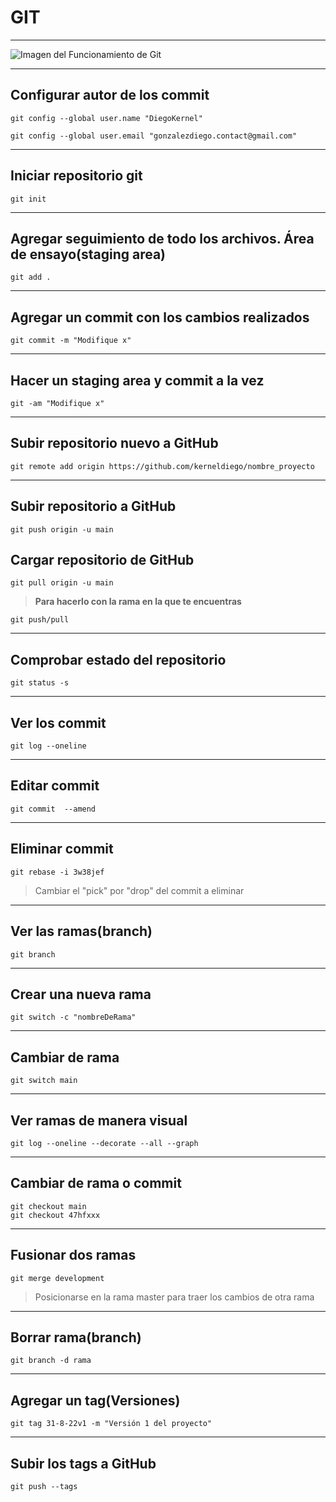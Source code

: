 # **GIT**
---

![Imagen del Funcionamiento de Git](https://miro.medium.com/max/700/1*3A2vetz_lc3VKDApRSUrQg.png)

---
## Configurar autor de los commit

```console
git config --global user.name "DiegoKernel"
```

```console
git config --global user.email "gonzalezdiego.contact@gmail.com"
```

---
## Iniciar repositorio git
```console
git init
```

---
## Agregar seguimiento de todo los archivos. Área de ensayo(staging area)
```console
git add .
```

---
## Agregar un commit con los cambios realizados
```console
git commit -m "Modifique x"
```

---
## Hacer un staging area y commit a la vez
```console
git -am "Modifique x"
```

---
## Subir repositorio nuevo a GitHub 
```console
git remote add origin https://github.com/kerneldiego/nombre_proyecto
```

---
## Subir repositorio a GitHub
```console
git push origin -u main
```

## Cargar repositorio de GitHub
```console
git pull origin -u main
```
> **Para hacerlo con la rama en la que te encuentras**

```console
git push/pull
```

---
## Comprobar estado del repositorio
```console
git status -s
```

---
## Ver los commit
```console
git log --oneline
```

---
## Editar commit
```console
git commit  --amend
```

---
## Eliminar commit
```
git rebase -i 3w38jef
```

> Cambiar el "pick" por "drop" del commit a eliminar

---
## Ver las ramas(branch)
```console
git branch
```

---
## Crear una nueva rama
```console
git switch -c "nombreDeRama" 
```

---
## Cambiar de rama
```console
git switch main
```

---
## Ver ramas de manera visual
```
git log --oneline --decorate --all --graph
```

---
## Cambiar de rama o commit
```console
git checkout main
git checkout 47hfxxx
```

---
## Fusionar dos ramas
```console
git merge development
```

> Posicionarse en la rama master para traer los cambios de otra rama

---
## Borrar rama(branch)
```console
git branch -d rama
```

---
## Agregar un tag(Versiones)
```console
git tag 31-8-22v1 -m "Versión 1 del proyecto"
```

---
## Subir los tags a GitHub
```console
git push --tags
```